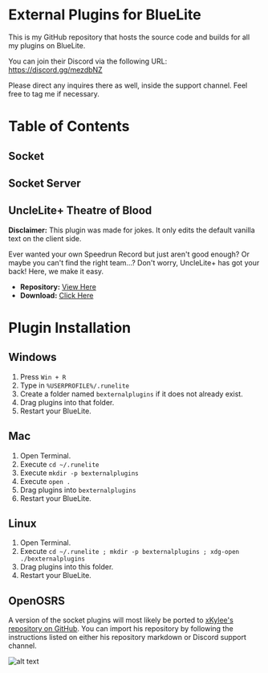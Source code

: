 # External Plugins for BlueLite

This is my GitHub repository that hosts the source code and builds for all my plugins on BlueLite.

You can join their Discord via the following URL: https://discord.gg/mezdbNZ

Please direct any inquires there as well, inside the support channel. Feel free to tag me if necessary. 

# Table of Contents

## Socket

## Socket Server


## UncleLite+ Theatre of Blood

**Disclaimer:** This plugin was made for jokes. It only edits the default vanilla text on the client side.

Ever wanted your own Speedrun Record but just aren't good enough? Or maybe you can't find the right team...? Don't worry, UncleLite+ has got your back! Here, we make it easy.

- **Repository:** [View Here](https://github.com/kThisIsCvpv/bexternalplugins/tree/master/unclelitetob)
- **Download:** [Click Here](https://github.com/kThisIsCvpv/bexternalplugins/releases/download/1.0.7/unclelitetob.jar)

# Plugin Installation

## Windows

1. Press ``Win + R``
2. Type in ``%USERPROFILE%/.runelite``
3. Create a folder named ``bexternalplugins`` if it does not already exist.
4. Drag plugins into that folder.
5. Restart your BlueLite.

## Mac

1. Open Terminal.
2. Execute ``cd ~/.runelite``
3. Execute ``mkdir -p bexternalplugins``
4. Execute ``open .``
5. Drag plugins into ``bexternalplugins``
6. Restart your BlueLite.

## Linux

1. Open Terminal.
2. Execute ``cd ~/.runelite ; mkdir -p bexternalplugins ; xdg-open ./bexternalplugins``
3. Drag plugins into this folder.
4. Restart your BlueLite.

## OpenOSRS

A version of the socket plugins will most likely be ported to [xKylee's repository on GitHub](https://github.com/xKylee/plugins-release). You can import his repository by following the instructions listed on either his repository markdown or Discord support channel.

![alt text](https://imgur.com/z7RKHA7)